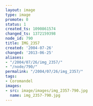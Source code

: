 ```yaml
---
layout: image
type: image
promote: 0
status: 1
created_ts: 1090861574
changed_ts: 1372159398
node_id: 790
title: IMG_2357
created: '2004-07-26'
changed: '2013-06-25'
aliases:
- "/2004/07/26/img_2357/"
- "/node/790/"
permalink: "/2004/07/26/img_2357/"
tags:
- Coromandel
images:
- src: image/images/img_2357-790.jpg
  name: img_2357-790.jpg
---
```


